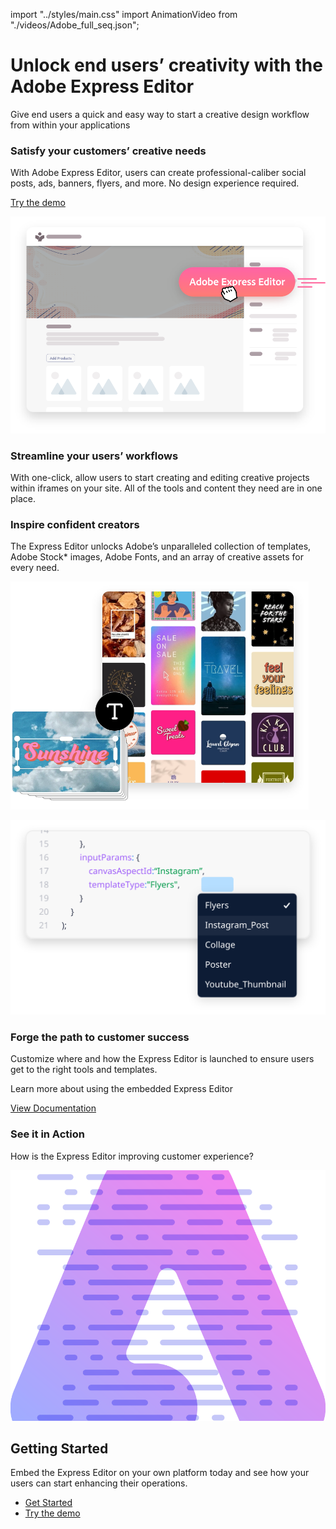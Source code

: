 import "../styles/main.css"
import AnimationVideo from "./videos/Adobe_full_seq.json";

<Hero slots="heading, text" customLayout variant="video" animationVideo={AnimationVideo} className="express-editor-hero-block"/>

# Unlock end users’ creativity with the Adobe Express Editor

Give end users a quick and easy way to start a creative design workflow from within your applications

<AnnouncementBlock slots="heading, text, button" className="announcement-embed-editor customer-need"/>

### Satisfy your customers’ creative needs

With Adobe Express Editor, users can create professional-caliber social posts, ads, banners, flyers, and more. No design experience required.

[Try the demo](https://adobe.io)

 <TextBlock slots="image, heading,text" theme="lightest" headerElementType="h2" variantsTypePrimary='secondary' variantStyleFill = "outline" homeZigZag className="streamline_ability"/>

![EMPTY_ALT](./images/Express-Editor-Benefits-Blade-image.png)

### Streamline your users’ workflows

With one-click, allow users to start creating and editing creative projects within iframes on your site. All of the tools and content they need are in one place.


<TextBlock slots="heading,text,image" theme="lightest" headerElementType="h2" variantsTypePrimary='secondary' variantStyleFill = "outline"   homeZigZag className=" zigzag-cta-two streamline_ability"/>

### Inspire confident creators

The Express Editor unlocks Adobe’s unparalleled collection of templates, Adobe Stock* images, Adobe Fonts, and an array of creative assets for every need.

![EMPTY_ALT](./images/Express-Editor-Benefits-Blade-image-two.png)

<TextBlock slots="image, heading,text" theme="lightest" headerElementType="h2" variantsTypePrimary='secondary' variantStyleFill = "outline" homeZigZag className="streamline_ability"/>

![EMPTY_ALT](./images/Express-Editor-Benefits-Blade-image-3.svg)

### Forge the path to customer success

Customize where and how the Express Editor is launched to ensure users get to the right tools and templates. 

 <AnnouncementBlock slots="text, button" theme="lightest" className="announcement-embed-editor"/>

Learn more about using the embedded Express Editor

[View Documentation](https://adobe.io)

<TextBlock slots="heading,text" theme="lightest" headerElementType="h2" variantsTypePrimary='secondary' variantStyleFill = "outline" homeZigZag className="streamline_ability customer-experience"/>

### See it in Action

How is the Express Editor improving customer experience?

<SummaryBlock slots=" image , heading, text, buttons" className="getting-started summary-block" />

![Getting Started](./images/Summary-Block-image.svg)

## Getting Started

Embed the Express Editor on your own platform today and see how your users can start enhancing their operations.

- [Get Started](https://adobe.io)
- [Try the demo](https://adobe.io) 
